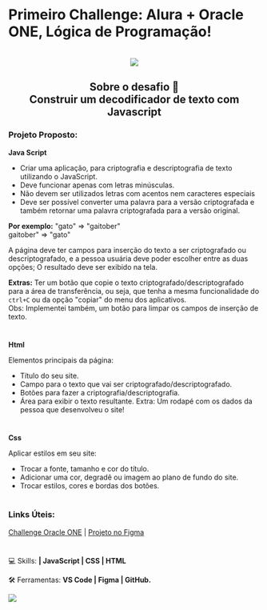 # Primeiro Challenge:  Alura + Oracle ONE, Lógica de Programação!
<br>

 <div align ="center">
 <img  src="https://github.com/Celsohsl/Challenge_Alura_Oracle_One_Iniciante_em_Programacao/blob/main/readme_images/share_image.jpg" />
</div>

<h2 align ="center">Sobre o desafio 📜<br>
Construir um decodificador de texto com Javascript</h2>

### Projeto Proposto:  
**Java Script**
- Criar uma aplicação, para criptografia e descriptografia de texto utilizando o JavaScript.
- Deve funcionar apenas com letras minúsculas.
- Não devem ser utilizados letras com acentos nem caracteres especiais
- Deve ser possível converter uma palavra para a versão criptografada e também retornar uma palavra criptografada para a versão original.

**Por exemplo:**
"gato" => "gaitober"  
gaitober" => "gato"

A página deve ter campos para inserção do texto a ser criptografado ou descriptografado, e a pessoa usuária deve poder escolher entre as duas opções; 
O resultado deve ser exibido na tela.

**Extras:**
Ter um botão que copie o texto criptografado/descriptografado para a área de transferência, ou seja, que tenha a mesma funcionalidade do `ctrl+C` ou da opção "copiar" do menu dos aplicativos. <br>
Obs: Implementei também, um botão para limpar os campos de inserção de texto.
#
**Html**

Elementos principais da página:
- Título do seu site.
- Campo para o texto que vai ser criptografado/descriptografado.
- Botões para fazer a criptografia/descriptografia.
- Área para exibir o texto resultante.
Extra:
Um rodapé com os dados da pessoa que desenvolveu o site!
#

**Css**

Aplicar estilos em seu site:
- Trocar a fonte, tamanho e cor do título.
- Adicionar uma cor, degradê ou imagem ao plano de fundo do site.
- Trocar estilos, cores e bordas dos botões.

#
### Links Úteis:
[Challenge Oracle ONE](https://www.alura.com.br/challenges/oracle-one/semana01e02-construa-decodificador-texto-com-javascript) |
[Projeto no Figma](https://www.figma.com/file/tvFEYhVfZTjdJ5P24RGV21/Alura-Challenge---Desafio-1---L%C3%B3gica?node-id=16%3A802)

#
  

<p align="left">
  💻 Skills: <strong>| JavaScript | CSS | HTML</strong>
</p>

<p align="left">
  🛠 Ferramentas: <strong>VS Code | Figma | GitHub.</strong>
</p>

<p align="left">
  <a href="https://www.linkedin.com/in/celso-henrique-da-silva-lacerda-front-end/" alt="Linkedin">
  <img src="https://img.shields.io/badge/-Linkedin-0e76a8?style=flat-square&logo=Linkedin&logoColor=white&link=LINK-DO-SEU-LINKEDIN" /></a>
</p>
